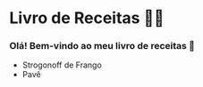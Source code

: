 # Livro de Receitas :woman_cook:

### Olá! Bem-vindo ao meu livro de receitas :wave:

- Strogonoff de Frango 
- Pavê
